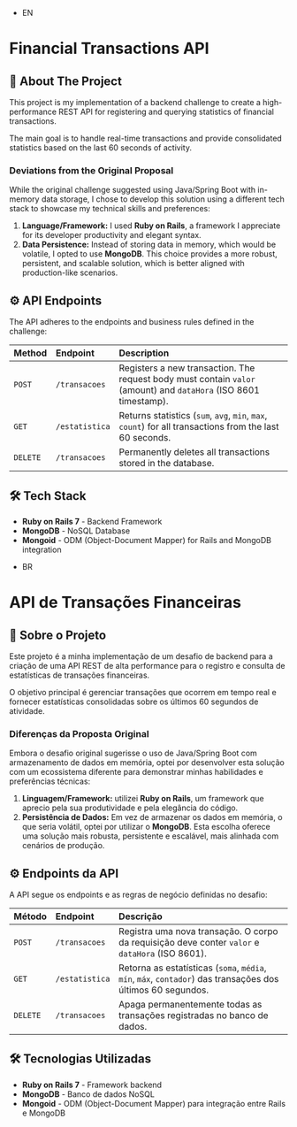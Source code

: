 - EN

# Financial Transactions API

## 🚀 About The Project

This project is my implementation of a backend challenge to create a high-performance REST API for registering and querying statistics of financial transactions.

The main goal is to handle real-time transactions and provide consolidated statistics based on the last 60 seconds of activity.

### Deviations from the Original Proposal

While the original challenge suggested using Java/Spring Boot with in-memory data storage, I chose to develop this solution using a different tech stack to showcase my technical skills and preferences:

1.  **Language/Framework:** I used **Ruby on Rails**, a framework I appreciate for its developer productivity and elegant syntax.
2.  **Data Persistence:** Instead of storing data in memory, which would be volatile, I opted to use **MongoDB**. This choice provides a more robust, persistent, and scalable solution, which is better aligned with production-like scenarios.

## ⚙️ API Endpoints

The API adheres to the endpoints and business rules defined in the challenge:

| Method   | Endpoint         | Description                                                                                             |
| :------- | :--------------- | :------------------------------------------------------------------------------------------------------ |
| `POST`   | `/transacoes`    | Registers a new transaction. The request body must contain `valor` (amount) and `dataHora` (ISO 8601 timestamp). |
| `GET`    | `/estatistica`   | Returns statistics (`sum`, `avg`, `min`, `max`, `count`) for all transactions from the last 60 seconds. |
| `DELETE` | `/transacoes`    | Permanently deletes all transactions stored in the database.                                            |

## 🛠️ Tech Stack

* **Ruby on Rails 7** - Backend Framework
* **MongoDB** - NoSQL Database
* **Mongoid** - ODM (Object-Document Mapper) for Rails and MongoDB integration



- BR

# API de Transações Financeiras

## 🚀 Sobre o Projeto

Este projeto é a minha implementação de um desafio de backend para a criação de uma API REST de alta performance para o registro e consulta de estatísticas de transações financeiras.

O objetivo principal é gerenciar transações que ocorrem em tempo real e fornecer estatísticas consolidadas sobre os últimos 60 segundos de atividade.

### Diferenças da Proposta Original

Embora o desafio original sugerisse o uso de Java/Spring Boot com armazenamento de dados em memória, optei por desenvolver esta solução com um ecossistema diferente para demonstrar minhas habilidades e preferências técnicas:

1.  **Linguagem/Framework:** utilizei **Ruby on Rails**, um framework que aprecio pela sua produtividade e pela elegância do código.
2.  **Persistência de Dados:** Em vez de armazenar os dados em memória, o que seria volátil, optei por utilizar o **MongoDB**. Esta escolha oferece uma solução mais robusta, persistente e escalável, mais alinhada com cenários de produção.

## ⚙️ Endpoints da API

A API segue os endpoints e as regras de negócio definidas no desafio:

| Método | Endpoint         | Descrição                                                                                                  |
| :----- | :--------------- | :--------------------------------------------------------------------------------------------------------- |
| `POST` | `/transacoes`    | Registra uma nova transação. O corpo da requisição deve conter `valor` e `dataHora` (ISO 8601).              |
| `GET`  | `/estatistica`   | Retorna as estatísticas (`soma`, `média`, `mín`, `máx`, `contador`) das transações dos últimos 60 segundos. |
| `DELETE` | `/transacoes`    | Apaga permanentemente todas as transações registradas no banco de dados.                                   |

## 🛠️ Tecnologias Utilizadas

* **Ruby on Rails 7** - Framework backend
* **MongoDB** - Banco de dados NoSQL
* **Mongoid** - ODM (Object-Document Mapper) para integração entre Rails e MongoDB



